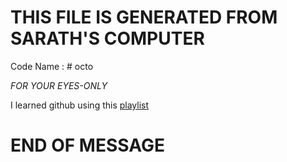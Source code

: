 # THIS FILE IS GENERATED FROM SARATH'S COMPUTER

Code Name : # octo

*FOR YOUR EYES-ONLY*

I learned github using this [playlist](https://www.youtube.com/playlist?list=PLRqwX-V7Uu6ZF9C0YMKuns9sLDzK6zoiV)

# END OF MESSAGE